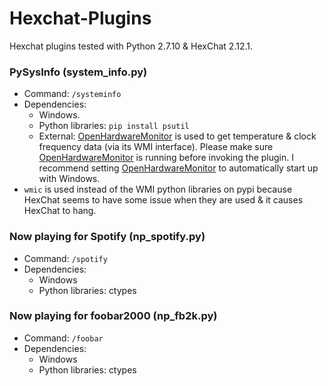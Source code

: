 # Hexchat-Plugins
Hexchat plugins tested with Python 2.7.10 & HexChat 2.12.1.

### PySysInfo (system_info.py)
+ Command: `/systeminfo`
+ Dependencies:
  + Windows.
  + Python libraries: `pip install psutil`
  + External: [OpenHardwareMonitor](http://openhardwaremonitor.org/) is used to get temperature & clock frequency data (via its WMI interface). Please make sure [OpenHardwareMonitor](http://openhardwaremonitor.org/) is running before invoking the plugin. I recommend setting [OpenHardwareMonitor](http://openhardwaremonitor.org/) to automatically start up with Windows.
+ `wmic` is used instead of the WMI python libraries on pypi because HexChat seems to have some issue when they are used & it causes HexChat to hang.

### Now playing for Spotify (np_spotify.py)
+ Command: `/spotify`
+ Dependencies:
  + Windows
  + Python libraries: ctypes

### Now playing for foobar2000 (np_fb2k.py)
+ Command: `/foobar`
+ Dependencies:
  + Windows
  + Python libraries: ctypes
